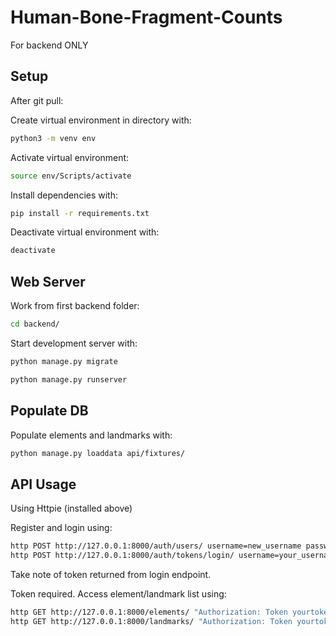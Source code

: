 # Human-Bone-Fragment-Counts

For backend ONLY

## Setup

After git pull:

Create virtual environment in directory with:

```bash
python3 -m venv env
```

Activate virtual environment:

```Bash
source env/Scripts/activate
```

Install dependencies with:

```bash
pip install -r requirements.txt
```

Deactivate virtual environment with:

```Bash
deactivate
```

## Web Server

Work from first backend folder:

```bash
cd backend/
```

Start development server with:

```bash
python manage.py migrate
```

```bash
python manage.py runserver
```

## Populate DB

Populate elements and landmarks with:

```bash
python manage.py loaddata api/fixtures/
```

## API Usage

Using Httpie (installed above)

Register and login using:

```bash
http POST http://127.0.0.1:8000/auth/users/ username=new_username password=new_password
http POST http://127.0.0.1:8000/auth/tokens/login/ username=your_username password=your_password
```

Take note of token returned from login endpoint.

Token required.
Access element/landmark list using:

```bash
http GET http://127.0.0.1:8000/elements/ "Authorization: Token yourtokenlongsequenceofcharacters"
http GET http://127.0.0.1:8000/landmarks/ "Authorization: Token yourtokenlongsequenceofcharacters"
```
